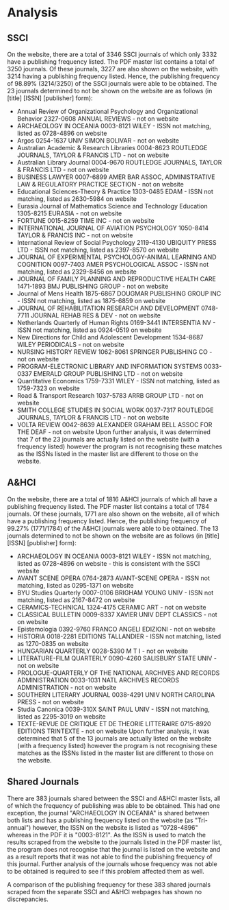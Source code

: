 # Analysis
## SSCI
On the website, there are a total of 3346 SSCI journals of which only 3332 have a publishing frequency listed. The PDF master list contains a total of 3250 journals. Of these journals, 3227 are also shown on the website, with 3214 having a publishing frequency listed. Hence, the publishing frequency of 98.89% (3214/3250) of the SSCI journals were able to be obtained. The 23 journals determined to not be shown on the website are as follows (in [title] [ISSN] [publisher] form):
  * Annual Review of Organizational Psychology and Organizational Behavior 2327-0608 ANNUAL REVIEWS - not on website
  * ARCHAEOLOGY IN OCEANIA 0003-8121 WILEY - ISSN not matching, listed as 0728-4896 on website
  * Argos 0254-1637 UNIV SIMON BOLIVAR - not on website
  * Australian Academic & Research Libraries 0004-8623 ROUTLEDGE JOURNALS, TAYLOR & FRANCIS LTD - not on website
  * Australian Library Journal 0004-9670 ROUTLEDGE JOURNALS, TAYLOR & FRANCIS LTD - not on website
  * BUSINESS LAWYER 0007-6899 AMER BAR ASSOC, ADMINISTRATIVE LAW & REGULATORY PRACTICE SECTION - not on website
  * Educational Sciences-Theory & Practice 1303-0485 EDAM - ISSN not matching, listed as 2630-5984 on website
  * Eurasia Journal of Mathematics Science and Technology Education 1305-8215 EURASIA - not on website
  * FORTUNE 0015-8259 TIME INC - not on website
  * INTERNATIONAL JOURNAL OF AVIATION PSYCHOLOGY 1050-8414 TAYLOR & FRANCIS INC - not on website
  * International Review of Social Psychology 2119-4130 UBIQUITY PRESS LTD - ISSN not matching, listed as 2397-8570 on website
  * JOURNAL OF EXPERIMENTAL PSYCHOLOGY-ANIMAL LEARNING AND COGNITION 0097-7403 AMER PSYCHOLOGICAL ASSOC - ISSN not matching, listed as 2329-8456 on website
  * JOURNAL OF FAMILY PLANNING AND REPRODUCTIVE HEALTH CARE 1471-1893 BMJ PUBLISHING GROUP - not on website
  * Journal of Mens Health 1875-6867 DOUGMAR PUBLISHING GROUP INC - ISSN not matching, listed as 1875-6859 on website
  * JOURNAL OF REHABILITATION RESEARCH AND DEVELOPMENT 0748-7711 JOURNAL REHAB RES & DEV - not on website
  * Netherlands Quarterly of Human Rights 0169-3441 INTERSENTIA NV - ISSN not matching, listed as 0924-0519 on website
  * New Directions for Child and Adolescent Development 1534-8687 WILEY PERIODICALS - not on website
  * NURSING HISTORY REVIEW 1062-8061 SPRINGER PUBLISHING CO - not on website
  * PROGRAM-ELECTRONIC LIBRARY AND INFORMATION SYSTEMS 0033-0337 EMERALD GROUP PUBLISHING LTD - not on website
  * Quantitative Economics 1759-7331 WILEY - ISSN not matching, listed as 1759-7323 on website
  * Road & Transport Research 1037-5783 ARRB GROUP LTD - not on website
  * SMITH COLLEGE STUDIES IN SOCIAL WORK 0037-7317 ROUTLEDGE JOURNALS, TAYLOR & FRANCIS LTD - not on website
  * VOLTA REVIEW 0042-8639 ALEXANDER GRAHAM BELL ASSOC FOR THE DEAF - not on website
Upon further analysis, it was determined that 7 of the 23 journals are actually listed on the website (with a frequency listed) however the program is not recognising these matches as the ISSNs listed in the master list are different to those on the website.


## A&HCI
On the website, there are a total of 1816 A&HCI journals of which all have a publishing frequency listed. The PDF master list contains a total of 1784 journals. Of these journals, 1771 are also shown on the website, all of which have a publishing frequency listed. Hence, the publishing frequency of 99.27% (1771/1784) of the A&HCI journals were able to be obtained. The 13 journals determined to not be shown on the website are as follows (in [title] [ISSN] [publisher] form):
  * ARCHAEOLOGY IN OCEANIA 0003-8121 WILEY - ISSN not matching, listed as 0728-4896 on website - this is consistent with the SSCI website
  * AVANT SCENE OPERA 0764-2873 AVANT-SCENE OPERA - ISSN not matching, listed as 0295-1371 on website
  * BYU Studies Quarterly 0007-0106 BRIGHAM YOUNG UNIV - ISSN not matching, listed as 2167-8472 on website
  * CERAMICS-TECHNICAL 1324-4175 CERAMIC ART - not on website
  * CLASSICAL BULLETIN 0009-8337 XAVIER UNIV DEPT CLASSICS - not on website
  * Epistemologia 0392-9760 FRANCO ANGELI EDIZIONI - not on website
  * HISTORIA 0018-2281 EDITIONS TALLANDIER - ISSN not matching, listed as 1270-0835 on website
  * HUNGARIAN QUARTERLY 0028-5390 M T I - not on website
  * LITERATURE-FILM QUARTERLY 0090-4260 SALISBURY STATE UNIV - not on website
  * PROLOGUE-QUARTERLY OF THE NATIONAL ARCHIVES AND RECORDS ADMINISTRATION 0033-1031 NATL ARCHIVES RECORDS ADMINISTRATION - not on website
  * SOUTHERN LITERARY JOURNAL 0038-4291 UNIV NORTH CAROLINA PRESS - not on website
  * Studia Canonica 0039-310X SAINT PAUL UNIV - ISSN not matching, listed as 2295-3019 on website
  * TEXTE-REVUE DE CRITIQUE ET DE THEORIE LITTERAIRE 0715-8920 EDITIONS TRINTEXTE - not on website
Upon further analysis, it was determined that 5 of the 13 journals are actually listed on the website (with a frequency listed) however the program is not recognising these matches as the ISSNs listed in the master list are different to those on the website.


## Shared Journals
There are 383 journals shared between the SSCI and A&HCI master lists, all of which the frequency of publishing was able to be obtained. This had one exception, the journal "ARCHAEOLOGY IN OCEANIA" is shared between both lists and has a publishing frequency listed on the website (as "Tri-annual") however, the ISSN on the website is listed as "0728-4896" whereas in the PDF it is "0003-8121". As the ISSN is used to match the results scraped from the website to the journals listed in the PDF master list, the program does not recognise that the journal is listed on the website and as a result reports that it was not able to find the publishing frequency of this journal. Further analysis of the journals whose frequency was not able to be obtained is required to see if this problem affected them as well.

A comparison of the publishing frequency for these 383 shared journals scraped from the separate SSCI and A&HCI webpages has shown no discrepancies.
